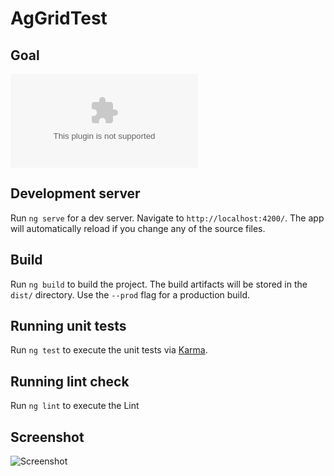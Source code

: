 # AgGridTest

## Goal

![AngularDevAssignment.docx](/files/AngularDevAssignment.docx)

## Development server

Run `ng serve` for a dev server. Navigate to `http://localhost:4200/`. The app will automatically reload if you change any of the source files.

## Build

Run `ng build` to build the project. The build artifacts will be stored in the `dist/` directory. Use the `--prod` flag for a production build.

## Running unit tests

Run `ng test` to execute the unit tests via [Karma](https://karma-runner.github.io).

## Running lint check

Run `ng lint` to execute the Lint

## Screenshot

![Screenshot](https://github.com/efimov82/ag-grid-test/tree/master/files/screen.png)